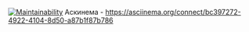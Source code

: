 [![Maintainability](https://api.codeclimate.com/v1/badges/b40fff8ef38451599239/maintainability)](https://codeclimate.com/github/daniilvasutin/java-project-61/maintainability)
Аскинема - https://asciinema.org/connect/bc397272-4922-4104-8d50-a87b1f87b786